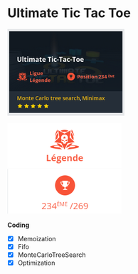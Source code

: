 # Ultimate Tic Tac Toe

![](ultimatetictactoe.png)

![](legende.png) ![](classement.png)

**Coding**

- [x] Memoization
- [x] Fifo
- [x] MonteCarloTreeSearch
- [x] Optimization
